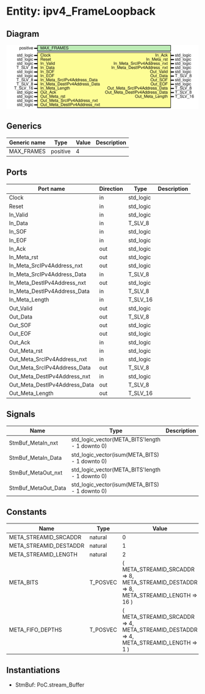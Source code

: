 # Entity: ipv4_FrameLoopback
## Diagram
![Diagram](ipv4_FrameLoopback.svg "Diagram")
## Generics
| Generic name | Type     | Value | Description |
| ------------ | -------- | ----- | ----------- |
| MAX_FRAMES   | positive | 4     |             |
## Ports
| Port name                     | Direction | Type      | Description |
| ----------------------------- | --------- | --------- | ----------- |
| Clock                         | in        | std_logic |             |
| Reset                         | in        | std_logic |             |
| In_Valid                      | in        | std_logic |             |
| In_Data                       | in        | T_SLV_8   |             |
| In_SOF                        | in        | std_logic |             |
| In_EOF                        | in        | std_logic |             |
| In_Ack                        | out       | std_logic |             |
| In_Meta_rst                   | out       | std_logic |             |
| In_Meta_SrcIPv4Address_nxt    | out       | std_logic |             |
| In_Meta_SrcIPv4Address_Data   | in        | T_SLV_8   |             |
| In_Meta_DestIPv4Address_nxt   | out       | std_logic |             |
| In_Meta_DestIPv4Address_Data  | in        | T_SLV_8   |             |
| In_Meta_Length                | in        | T_SLV_16  |             |
| Out_Valid                     | out       | std_logic |             |
| Out_Data                      | out       | T_SLV_8   |             |
| Out_SOF                       | out       | std_logic |             |
| Out_EOF                       | out       | std_logic |             |
| Out_Ack                       | in        | std_logic |             |
| Out_Meta_rst                  | in        | std_logic |             |
| Out_Meta_SrcIPv4Address_nxt   | in        | std_logic |             |
| Out_Meta_SrcIPv4Address_Data  | out       | T_SLV_8   |             |
| Out_Meta_DestIPv4Address_nxt  | in        | std_logic |             |
| Out_Meta_DestIPv4Address_Data | out       | T_SLV_8   |             |
| Out_Meta_Length               | out       | T_SLV_16  |             |
## Signals
| Name                | Type                                            | Description |
| ------------------- | ----------------------------------------------- | ----------- |
| StmBuf_MetaIn_nxt   | std_logic_vector(META_BITS'length - 1 downto 0) |             |
| StmBuf_MetaIn_Data  | std_logic_vector(isum(META_BITS) - 1 downto 0)  |             |
| StmBuf_MetaOut_nxt  | std_logic_vector(META_BITS'length - 1 downto 0) |             |
| StmBuf_MetaOut_Data | std_logic_vector(isum(META_BITS) - 1 downto 0)  |             |
## Constants
| Name                   | Type     | Value                                                                                                | Description |
| ---------------------- | -------- | ---------------------------------------------------------------------------------------------------- | ----------- |
| META_STREAMID_SRCADDR  | natural  |  0                                                                                                   |             |
| META_STREAMID_DESTADDR | natural  |  1                                                                                                   |             |
| META_STREAMID_LENGTH   | natural  |  2                                                                                                   |             |
| META_BITS              | T_POSVEC |  ( 		META_STREAMID_SRCADDR			=> 8, 		META_STREAMID_DESTADDR		=> 8, 		META_STREAMID_LENGTH			=> 16 	) |             |
| META_FIFO_DEPTHS       | T_POSVEC |  ( 		META_STREAMID_SRCADDR			=> 4, 		META_STREAMID_DESTADDR		=> 4, 		META_STREAMID_LENGTH			=> 1 	)  |             |
## Instantiations
- StmBuf: PoC.stream_Buffer

